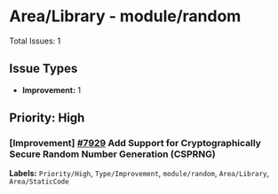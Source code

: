 # Area/Library - module/random

Total Issues: 1

## Issue Types

- **Improvement:** 1

## Priority: High

### [Improvement] [#7929](https://github.com/ballerina-platform/ballerina-library/issues/7929) Add Support for Cryptographically Secure Random Number Generation (CSPRNG)
**Labels:** `Priority/High`, `Type/Improvement`, `module/random`, `Area/Library`, `Area/StaticCode`

